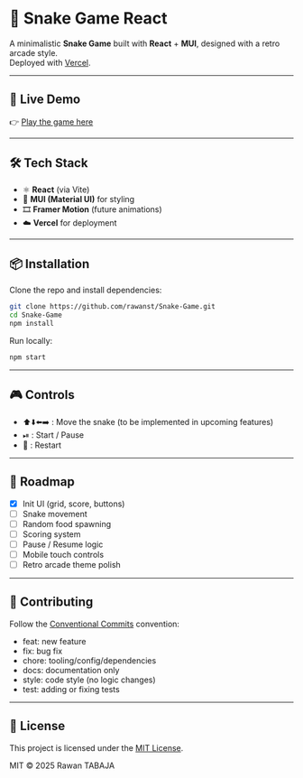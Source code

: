 # 🐍 Snake Game React

A minimalistic **Snake Game** built with **React** + **MUI**, designed with a retro arcade style.  
Deployed with [Vercel](https://vercel.com).

---

## 🚀 Live Demo

👉 [Play the game here](https://snake-game-three-black.vercel.app/)

---

## 🛠️ Tech Stack

- ⚛️ **React** (via Vite)
- 🎨 **MUI (Material UI)** for styling
- 🎞 **Framer Motion** (future animations)
- ☁️ **Vercel** for deployment

---

## 📦 Installation

Clone the repo and install dependencies:

```bash
git clone https://github.com/rawanst/Snake-Game.git
cd Snake-Game
npm install
```

Run locally:

```bash
npm start
```

---

## 🎮 Controls

- ⬆️⬇️⬅️➡️ : Move the snake (to be implemented in upcoming features)  
- ⏯ : Start / Pause  
- 🔄 : Restart  

---

## 📌 Roadmap

- [x] Init UI (grid, score, buttons)  
- [ ] Snake movement  
- [ ] Random food spawning  
- [ ] Scoring system  
- [ ] Pause / Resume logic  
- [ ] Mobile touch controls  
- [ ] Retro arcade theme polish  

---

## 🤝 Contributing

Follow the [Conventional Commits](https://www.conventionalcommits.org/en/v1.0.0/) convention:

- feat: new feature  
- fix: bug fix  
- chore: tooling/config/dependencies  
- docs: documentation only  
- style: code style (no logic changes)  
- test: adding or fixing tests  

---

## 📄 License

This project is licensed under the [MIT License](./LICENSE).

MIT © 2025 Rawan TABAJA